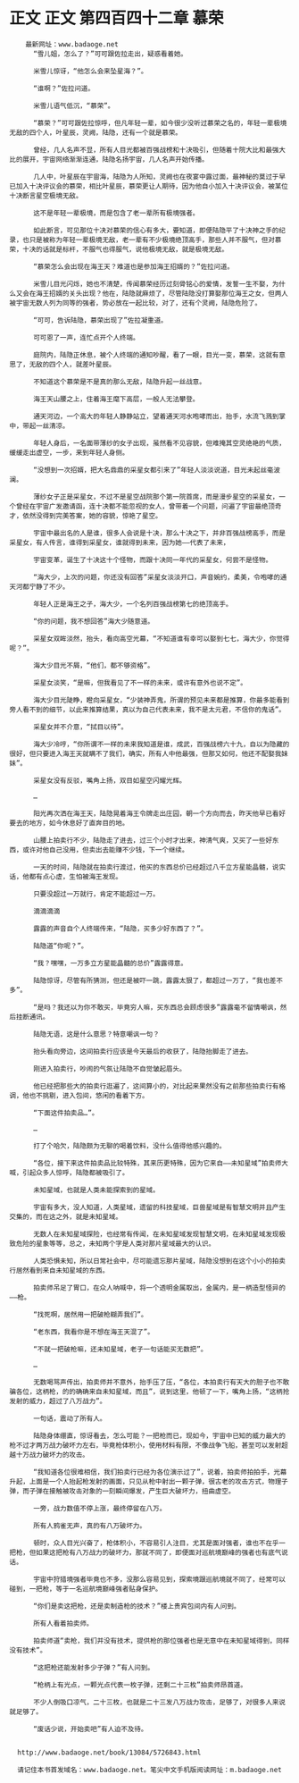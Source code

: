 # 正文 正文 第四百四十二章 慕荣
        最新网址：www.badaoge.net
          “雪儿姐，怎么了？”可可跟佐拉走出，疑惑看着她。
      
          米雪儿惊讶，“他怎么会来坠星海？”。
      
          “谁啊？”佐拉问道。
      
          米雪儿语气低沉，“慕荣”。
      
          “慕荣？”可可跟佐拉惊呼，但凡年轻一辈，如今很少没听过慕荣之名的，年轻一辈极境无敌的四个人，叶星辰，灵阙，陆隐，还有一个就是慕荣。
      
          曾经，几人名声不显，所有人目光都被百强战榜和十决吸引，但随着十院大比和最强大比的展开，宇宙网络渐渐连通，陆隐名扬宇宙，几人名声开始传播。
      
          几人中，叶星辰在宇宙海，陆隐为人所知，灵阙也在夜宴中露过面，最神秘的莫过于早已加入十决评议会的慕荣，相比叶星辰，慕荣更让人期待，因为他自小加入十决评议会，被某位十决断言星空极境无敌。
      
          这不是年轻一辈极境，而是包含了老一辈所有极境强者。
      
          如此断言，可见那位十决对慕荣的信心有多大，要知道，即便陆隐平了十决神之手的纪录，也只是被称为年轻一辈极境无敌，老一辈有不少极境绝顶高手，那些人并不服气，但对慕荣，十决的话就是标杆，不服气也得服气，说他极境无敌，就是极境无敌。
      
          “慕荣怎么会出现在海王天？难道也是参加海王招婿的？”佐拉问道。
      
          米雪儿目光闪烁，她也不清楚，传闻慕荣经历过刻骨铭心的爱情，发誓一生不娶，为什么又会在海王招婿的关头出现？他在，陆隐就麻烦了，尽管陆隐没打算娶那位海王之女，但两人被宇宙无数人列为同等的强者，势必放在一起比较，对了，还有个灵阙，陆隐危险了。
      
          “可可，告诉陆隐，慕荣出现了”佐拉凝重道。
      
          可可恩了一声，连忙点开个人终端。
      
          庭院内，陆隐正休息，被个人终端的通知吵醒，看了一眼，目光一变，慕荣，这就有意思了，无敌的四个人，就差叶星辰。
      
          不知道这个慕荣是不是真的那么无敌，陆隐升起一丝战意。
      
          海王天山腰之上，住着海王麾下高层，一般人无法攀登。
      
          通天河边，一个高大的年轻人静静站立，望着通天河水咆哮而出，抬手，水流飞溅到掌中，带起一丝清凉。
      
          年轻人身后，一名面带薄纱的女子出现，虽然看不见容貌，但难掩其空灵绝艳的气质，缓缓走出虚空，一步，来到年轻人身侧。
      
          “没想到一次招婿，把大名鼎鼎的采星女都引来了”年轻人淡淡说道，目光未起丝毫波澜。
      
          薄纱女子正是采星女，不过不是星空战院那个第一院首席，而是漫步星空的采星女，一个曾经在宇宙广发邀请函，连十决都不能忽视的女人，曾带着一个问题，问遍了宇宙最绝顶奇才，依然没得到完美答案，她的容貌，惊艳了星空。
      
          宇宙中最出名的人是谁，很多人会说是十决，那么十决之下，并非百强战榜高手，而是采星女，有人传言，谁得到采星女，谁就得到未来，因为她——代表了未来，
      
          宇宙变革，诞生了十决这十个怪物，而跟十决同一年代的采星女，何尝不是怪物。
      
          “海大少，上次的问题，你还没有回答”采星女淡淡开口，声音婉约，柔美，令咆哮的通天河都宁静了不少。
      
          年轻人正是海王之子，海大少，一个名列百强战榜第七的绝顶高手。
      
          “你的问题，我不想回答”海大少随意道。
      
          采星女双眸淡然，抬头，看向高空光幕，“不知道谁有幸可以娶到七七，海大少，你觉得呢？”。
      
          海大少目光不屑，“他们，都不够资格”。
      
          采星女淡笑，“是嘛，但我看见了不一样的未来，或许有意外也说不定”。
      
          海大少目光陡睁，瞪向采星女，“少装神弄鬼，所谓的预见未来都是推算，你最多能看到旁人看不到的细节，以此来推算结果，真以为自己代表未来，我不是太元君，不信你的鬼话”。
      
          采星女并不介意，“拭目以待”。
      
          海大少冷哼，“你所谓不一样的未来我知道是谁，成武，百强战榜六十九，自以为隐藏的很好，但只要进入海王天就瞒不了我们，确实，所有人中他最强，但那又如何，他还不配娶我妹妹”。
      
          采星女没有反驳，嘴角上扬，双目如星空闪耀光辉。
      
          …
      
          阳光再次洒在海王天，陆隐晃着海王令牌走出庄园，朝一个方向而去，昨天他早已看好要去的地方，如今休息好了直奔目的地。
      
          山腰上拍卖行不少，陆隐走了进去，过三个小时才出来，神清气爽，又买了一些好东西，或许对他自己没用，但卖出去能赚不少钱，下一个继续。
      
          一天的时间，陆隐就在拍卖行渡过，他买的东西总价已经超过八千立方星能晶髓，说实话，他都有点心虚，生怕被海王发现。
      
          只要没超过一万就行，肯定不能超过一万。
      
          滴滴滴滴
      
          露露的声音自个人终端传来，“陆隐，买多少好东西了？”。
      
          陆隐道“你呢？”。
      
          “我？嘿嘿，一万多立方星能晶髓的总价”露露得意。
      
          陆隐惊讶，尽管有所猜测，但还是被吓一跳，露露太狠了，都超过一万了，“我也差不多”。
      
          “是吗？我还以为你不敢买，毕竟穷人嘛，买东西总会顾虑很多”露露毫不留情嘲讽，然后挂断通讯。
      
          陆隐无语，这是什么意思？特意嘲讽一句？
      
          抬头看向旁边，这间拍卖行应该是今天最后的收获了，陆隐抬脚走了进去。
      
          刚进入拍卖行，吵闹的气氛让陆隐不自觉皱起眉头。
      
          他已经把那些大的拍卖行逛遍了，这间算小的，对比起来果然没有之前那些拍卖行有格调，他也不挑剔，进入包间，悠闲的看着下方。
      
          “下面这件拍卖品…”。
      
          …
      
          打了个哈欠，陆隐颇为无聊的喝着饮料，没什么值得他感兴趣的。
      
          “各位，接下来这件拍卖品比较特殊，其来历更特殊，因为它来自——未知星域”拍卖师大喊，引起众多人惊呼，陆隐都被吸引了。
      
          未知星域，也就是人类未能探索到的星域。
      
          宇宙有多大，没人知道，人类星域，遗留的科技星域，巨兽星域是有智慧文明并且产生交集的，而在这之外，就是未知星域。
      
          无数人在未知星域探险，也经常有传闻，在未知星域发现智慧文明，在未知星域发现极致危险的星象等等，总之，未知两个字是人类对那片星域最大的认识。
      
          人类恐惧未知，所以日常社会中，尽可能遗忘那片星域，陆隐没想到在这个小小的拍卖行居然看到来自未知星域的东西。
      
          拍卖师吊足了胃口，在众人呐喊中，将一个透明金属取出，金属内，是一柄造型怪异的——枪。
      
          “找死啊，居然用一把破枪糊弄我们”。
      
          “老东西，我看你是不想在海王天混了”。
      
          “不就一把破枪嘛，还未知星域，老子一句话能买无数把”。
      
          …
      
          无数喝骂声传出，拍卖师并不意外，抬手压了压，“各位，本拍卖行有天大的胆子也不敢骗各位，这柄枪，的的确确来自未知星域，而且”，说到这里，他顿了一下，嘴角上扬，“这柄抢发射的威力，超过了八万战力”。
      
          一句话，震动了所有人。
      
          陆隐身体绷直，惊讶看去，怎么可能？一把枪而已，现如今，宇宙中已知的威力最大的枪不过才两万战力破坏力左右，毕竟枪体积小，使用材料有限，不像战争飞船，甚至可以发射超越十万战力破坏力的攻击。
      
          “我知道各位很难相信，我们拍卖行已经为各位演示过了”，说着，拍卖师拍拍手，光幕升起，上面是一个人抬起枪发射的画面，只见从枪中射出一颗子弹，很古老的攻击方式，物理子弹，而子弹在接触被攻击对象的一刻瞬间爆发，产生巨大破坏力，扭曲虚空。
      
          一旁，战力数值不停上涨，最终停留在八万。
      
          所有人鸦雀无声，真的有八万破坏力。
      
          顿时，众人目光兴奋了，枪体积小，不容易引人注目，尤其是面对强者，谁也不在乎一把枪，但如果这把枪有八万战力的破坏力，那就不同了，即便面对巡航境巅峰的强者也有底气说话。
      
          宇宙中狩猎境强者毕竟也不多，没那么容易见到，探索境跟巡航境就不同了，经常可以碰到，一把枪，等于一名巡航境巅峰强者贴身保护。
      
          “你们是卖这把枪，还是卖制造枪的技术？”楼上贵宾包间内有人问到。
      
          所有人看着拍卖师。
      
          拍卖师道“卖枪，我们并没有技术，提供枪的那位强者也是无意中在未知星域得到，同样没有技术”。
      
          “这把枪还能发射多少子弹？”有人问到。
      
          “枪柄上有光点，一颗光点代表一枚子弹，还剩二十三枚”拍卖师昂首道。
      
          不少人倒吸口凉气，二十三枚，也就是二十三发八万战力攻击，足够了，对很多人来说就足够了。
      
          “废话少说，开始卖吧”有人迫不及待。
      
      
      http://www.badaoge.net/book/13084/5726843.html
      
      请记住本书首发域名：www.badaoge.net。笔尖中文手机版阅读网址：m.badaoge.net